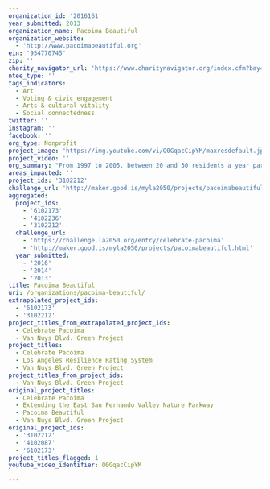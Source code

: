```yaml
---
organization_id: '2016161'
year_submitted: 2013
organization_name: Pacoima Beautiful
organization_website:
  - 'http://www.pacoimabeautiful.org'
ein: '954770745'
zip: ''
charity_navigator_url: 'https://www.charitynavigator.org/index.cfm?bay=search.profile&ein=954770745'
ntee_type: ''
tags_indicators:
  - Art
  - Voting & civic engagement
  - Arts & cultural vitality
  - Social connectedness
twitter: ''
instagram: ''
facebook: ''
org_type: Nonprofit
project_image: 'https://img.youtube.com/vi/O0GqacCipYM/maxresdefault.jpg'
project_video: ''
org_summary: "From 1997 to 2005, between 20 and 30 residents a year participated in six month trainings to learn how to inspect their neighborhoods, document environmental health hazards and how to support their neighbors in reducing and preventing those hazards. Residents learned to identify environmental hazards and access resources to address those hazards, how to increase awareness of environmental health issues and become advocates for change. From 2006 through the present, our Community and Environmental Planning work has focused on community wide environmental issues and to date program staff has engaged hundreds of residents in workshops and presentations in order to identify and prioritize environmental concerns. Most recently this has included advocacy to reduce the impacts of diesel pollution and to promote policies to transform Environmental Justice communities, such as our landmark Clean Up, Green Up campaign working with organizations throughout the city to reduce, mitigate, and revitalize communities like Pacoima. \n \n \n We’re proud members of the Don’t Waste LA Coalition to create a more efficient waste and recycling industry in Los Angeles and ensure Clean Air, Good Jobs, and Recycling for All, and the RePower LA Coalition to lead LA into an energy efficient future with a plan to save money on energy bills, reduce dependency on dirty coal, and create local, career-path jobs. Through these coalition efforts, we are working to improve the quality of our local jobs and environment, while limiting the concentration of environmental harms and increasing the availability of environmental benefits. We also partner with UCLA Community Research In Cancer (CORICA) - the aim of the CORICA Network is to build community-university partnerships to conduct cancer prevention and control research in underserved communities in Los Angeles and surrounding areas. It aims to conduct research that will help eliminate socioeconomic and racial/ethnic disparities in cancer. We also have a long history of partnership with the US Environmental Protection Agency. \n \n \n Our adult membership meet every month (on the fourth Thursday,6-8pm) to participate in advocacy, hone their public speaking skills, engage in environmental education, spread the word to their neighbors, and plan projects.\n \n \n Since 2002, our Safer Homes for a Healthy Community program has provide Pacoima families with information and support to reduce lead, asthma triggers, and home health hazards, including through Integrated Pest Management trainings. Since 2004 the Promotoras (community health workers) have reached hundreds of residents per year through presentations at schools, churches, fairs and other venues. The Safer Homes Program has been recognized by the US Environmental Protection Agency as a model program to prevent the impact of toxins.\n \n \n Revitalization - Increasing Environmental Benefits and Promoting Alternatives\n \n \n In 2008, Pacoima Beautiful was awarded a PLACE grant (Policies for Livable, Active Communities and Environments) from the LA County Department of Public Health, the only organization with an LA city-based project to receive such a grant. Through this grant, we worked with youth, community residents and experts to create a Vision Plan to revitalize the Pacoima Wash,a tributary of the LA River. The Wash holds amazing potential as an open space amenity for our community and we are continuing to work to realize our Vision with funds from Urban Greening and other sources.\n \n \n Pacoima Beautiful held over 20 community meetings to get input on the project with different community organizations including: parent centers, neighborhood councils, homeowner associations, and youth groups.\n \n \n * Held 2 large community events including a Pacoima Wash Mobile Charette where the community walked along the Pacoima Wash and gave input which over 100 people attended.\n \n \n * Successfully included our vision plan for revitalizing the Sylmar portion of the Pacoima Wash into the Pacoima Community Plan.\n \n \n * Received Urban Greening Grant to create a plan for implementing vegetated bio-swales along streets in Pacoima which will capture and treat storm water runoff before it enters the wash.\n \n \n * Cosmetic improvements to a pedestrian bridge over the Pacoima Wash used by over 200 students.\n \n \n * Plan to develop a 2 acre vacant lot adjacent to the wash which is currently blight into a new pocket park.\n \n \n \n \n \n  As part of this work, we also serve on the Disadvantaged Community (DAC) committee of the Greater Los Angeles County Integrated Regional Water Management group (GLAC-IRWM). Integrated Regional Water Management is a statewide effort to promote more efficient water resource management and planning by encouraging regionâ€\x90wide collaboration.\n \n \n In spring of 2010, we were awarded a RENEW grant (Renew Environments for Nutrition, Exercise, and Wellness), also from the LA County Department of Public Health. This grant is part of the Center for Disease Control’s Communities Putting Prevention to Work initiative. Through this grant, we worked to create a vision for Complete Streets based on community and expert input, and worked with our public partner, CRA/LA, to incorporate community priorities for more pedestrian/cyclist friendly streets into their proposed Streetscape Improvement Project for the Pacoima Town Center. Due to state budget cuts, CRA/LA’s funding has been closed, so we will continue to pursue other avenues to promote Complete Streets infrastructure, walking and biking. As part of this campaign, we also hosted a 12 session workshop series, People’s Planning School. Some accomplishments of the Caminos del Pueblo/Complete Streets Campaign include:\n \n \n * Gathered input from over 300 residents to identify priorities for streetscape improvements needed to improve Van Nuys Blvd. and promote walking, biking, and public transit use.\n \n \n * Presented the project goals to dozens of community organizations including: parent centers, neighborhood councils, homeowner associations, and youth groups.\n \n \n * Held 12 People’s Planning School workshops.\n \n \n * Participated in the Mayoral ThinkBike Summit with LADOT,LACBC, and others to create a vision for a more bike-able Van Nuys Blvd.\n \n \n * Received It’s Up to All of Us pedestrian safety advocacy grant.\n \n \n * Collaborated with LADOT to inform a Safe Routes To Schools grant application to improve Pierce and Herrick.\n \n \n * Grassroots-led improvement projects and events such as tree plantings, tile murals, public art, PARKing Day, and joint pro-bike and pro-walk events with Youth.\n \n \n * Joined the burgeoning equitable transit and transit-oriented development coalition, Alliance for a Community Transit, LA (ACT-LA).\n \n \n \n \n \n Youth Environmentalists —Building the Future Generation\n \n \n Our Pacoima Beautiful Youth Environmentalists program (PB-YES) trains the next generation of community leaders, giving local teenagers opportunities for meaningful community involvement and promoting leadership development, civic learning and environmental awareness.\n \n \n Students get involved through year-round after-school groups, Youth United Towards Environmental Protection (YUTEP),and intensive summer service-learning Institutes on topics such as “Healthy Eating, Active Living”.\n \n \n YUTEP members have helped conduct surveys on key community issues and outreach to residents. Recent Institutes have drafted policy briefs, uncovered toxic contamination in a trailer park, and created open space proposals.\n \n \n Most recently, YUTEP has expanded its efforts by forming high school chapters in Arleta High School, San Fernando High School, Discovery Charter, and Vaughn International Studies Academy."
areas_impacted: ''
project_ids: '3102212'
challenge_url: 'http://maker.good.is/myla2050/projects/pacoimabeautiful.html'
aggregated:
  project_ids:
    - '6102173'
    - '4102236'
    - '3102212'
  challenge_url:
    - 'https://challenge.la2050.org/entry/celebrate-pacoima'
    - 'http://maker.good.is/myla2050/projects/pacoimabeautiful.html'
  year_submitted:
    - '2016'
    - '2014'
    - '2013'
title: Pacoima Beautiful
uri: /organizations/pacoima-beautiful/
extrapolated_project_ids:
  - '6102173'
  - '3102212'
project_titles_from_extrapolated_project_ids:
  - Celebrate Pacoima
  - Van Nuys Blvd. Green Project
project_titles:
  - Celebrate Pacoima
  - Los Angeles Resilience Rating System
  - Van Nuys Blvd. Green Project
project_titles_from_project_ids:
  - Van Nuys Blvd. Green Project
original_project_titles:
  - Celebrate Pacoima
  - Extending the East San Fernando Valley Nature Parkway
  - Pacoima Beautiful
  - Van Nuys Blvd. Green Project
original_project_ids:
  - '3102212'
  - '4102087'
  - '6102173'
project_titles_flagged: 1
youtube_video_identifier: O0GqacCipYM

---
```

